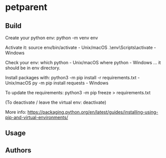 # petparent



## Build 

Create your python env:
python -m venv env

Activate it:
source env/bin/activate - Unix/macOS
.\env\Scripts\activate - Windows

Check your env:
which python - Unix/macOS
where python - Windows
... it should be in env directory.

Install packages with:
python3 -m pip install -r requirements.txt - Unix/macOS
py -m pip install requests - Windows

To update the requirements:
python3 -m pip freeze > requirements.txt

(To deactivate / leave the virtual env:
deactivate)

More info: https://packaging.python.org/en/latest/guides/installing-using-pip-and-virtual-environments/

## Usage



## Authors


